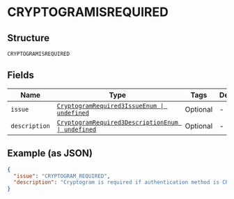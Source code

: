 
# CRYPTOGRAMISREQUIRED

## Structure

`CRYPTOGRAMISREQUIRED`

## Fields

| Name | Type | Tags | Description |
|  --- | --- | --- | --- |
| `issue` | [`CryptogramRequired3IssueEnum \| undefined`](../../doc/models/cryptogram-required-3-issue-enum.md) | Optional | - |
| `description` | [`CryptogramRequired3DescriptionEnum \| undefined`](../../doc/models/cryptogram-required-3-description-enum.md) | Optional | - |

## Example (as JSON)

```json
{
  "issue": "CRYPTOGRAM_REQUIRED",
  "description": "Cryptogram is required if authentication method is CRYPTOGRAM 3DS."
}
```

